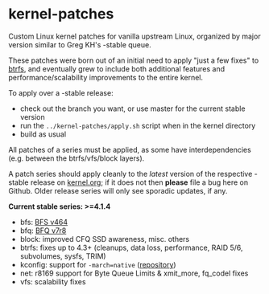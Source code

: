 kernel-patches
==============

Custom Linux kernel patches for vanilla upstream Linux, organized by major
version similar to Greg KH's -stable queue.

These patches were born out of an initial need to apply "just a few fixes"
to [btrfs](https://btrfs.wiki.kernel.org/), and eventually grew to include both
additional features and performance/scalability improvements to the entire kernel.

To apply over a -stable release:

- check out the branch you want, or use master for the current stable version
- run the `../kernel-patches/apply.sh` script when in the kernel directory
- build as usual

All patches of a series must be applied, as some have interdependencies
(e.g. between the btrfs/vfs/block layers).

A patch series should apply cleanly to the *latest* version of the respective -stable
release on [kernel.org](https://www.kernel.org/); if it does not then **please** file
a bug here on Github. Older release series will only see sporadic updates, if any.

**Current stable series: >=4.1.4**

- bfs: [BFS v464](http://ck-hack.blogspot.de/2015/08/bfs-464-linux-41-ck2.html)
- bfq: [BFQ v7r8](http://algogroup.unimore.it/people/paolo/disk_sched/)
- block: improved CFQ SSD awareness, misc. others
- btrfs: fixes up to 4.3+ (cleanups, data loss, performance, RAID 5/6, subvolumes, sysfs, TRIM)
- kconfig: support for `-march=native` ([repository](https://github.com/graysky2/kernel_gcc_patch))
- net: r8169 support for Byte Queue Limits & xmit_more, fq_codel fixes
- vfs: scalability fixes


